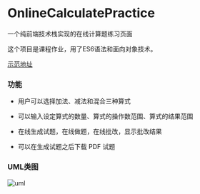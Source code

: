 # OnlineCalculatePractice
一个纯前端技术栈实现的在线计算题练习页面

这个项目是课程作业，用了ES6语法和面向对象技术。

[示范地址](http://zhpjy.github.io/OnlineCalculatePractice/index.html)

### 功能

- 用户可以选择加法、减法和混合三种算式

- 可以输入设定算式的数量、算式的操作数范围、算式的结果范围

- 在线生成试题，在线做题，在线批改，显示批改结果

- 可以在生成试题之后下载 PDF 试题

### UML类图

![uml](https://github.com/zhpjy/OnlineCalculatePractice/raw/master/readmeImg/uml.png)
